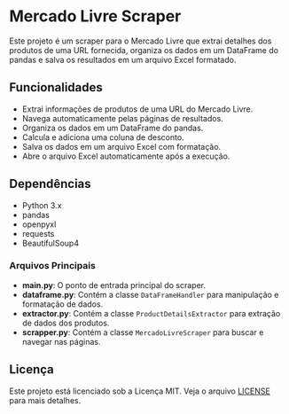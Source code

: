 # Mercado Livre Scraper

Este projeto é um scraper para o Mercado Livre que extrai detalhes dos produtos de uma URL fornecida, organiza os dados em um DataFrame do pandas e salva os resultados em um arquivo Excel formatado.

## Funcionalidades

- Extrai informações de produtos de uma URL do Mercado Livre.
- Navega automaticamente pelas páginas de resultados.
- Organiza os dados em um DataFrame do pandas.
- Calcula e adiciona uma coluna de desconto.
- Salva os dados em um arquivo Excel com formatação.
- Abre o arquivo Excel automaticamente após a execução.

## Dependências

- Python 3.x
- pandas
- openpyxl
- requests
- BeautifulSoup4

### Arquivos Principais

- **main.py**: O ponto de entrada principal do scraper.
- **dataframe.py**: Contém a classe `DataFrameHandler` para manipulação e formatação de dados.
- **extractor.py**: Contém a classe `ProductDetailsExtractor` para extração de dados dos produtos.
- **scrapper.py**: Contém a classe `MercadoLivreScraper` para buscar e navegar nas páginas.

## Licença

Este projeto está licenciado sob a Licença MIT. Veja o arquivo [LICENSE](LICENSE) para mais detalhes.
